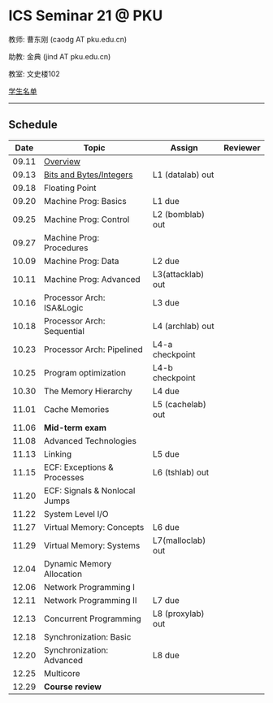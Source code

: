 # ICS Seminar 21 @ PKU

教师: 曹东刚 (caodg AT pku.edu.cn)

助教: 金典 (jind AT pku.edu.cn)

教室: 文史楼102

[学生名单](students.md)

---

## Schedule

Date  |      Topic    |   Assign   | Reviewer
------|---------------|----------- | ---------
09.11 | [Overview](slides/01-overview.pdf)   |  |
09.13 | [Bits and Bytes/Integers](slides/02-bits-bytes-ints.pdf) | L1 (datalab) out | 
09.18 | Floating Point|   |
09.20 | Machine Prog: Basics | L1 due |
09.25 | Machine Prog: Control | L2 (bomblab) out |
09.27 | Machine Prog: Procedures | |
10.09 | Machine Prog: Data | L2 due |
10.11 | Machine Prog: Advanced | L3(attacklab) out |
10.16 | Processor Arch: ISA&Logic | L3 due |
10.18 | Processor Arch: Sequential | L4 (archlab) out |
10.23 | Processor Arch: Pipelined | L4-a checkpoint |
10.25 | Program optimization | L4-b checkpoint |
10.30 | The Memory Hierarchy | L4 due |
11.01 | Cache Memories | L5 (cachelab) out |
11.06 | **Mid-term exam**  | |
11.08 | Advanced Technologies | |
11.13 | Linking | L5 due |
11.15 | ECF: Exceptions & Processes | L6 (tshlab) out |
11.20 | ECF: Signals & Nonlocal Jumps | |
11.22 | System Level I/O |  |
11.27 | Virtual Memory: Concepts  | L6 due |
11.29 | Virtual Memory: Systems | L7(malloclab) out |
12.04 | Dynamic Memory Allocation |  |
12.06 | Network Programming I | |
12.11 | Network Programming II | L7 due |
12.13 | Concurrent Programming | L8 (proxylab) out |
12.18 | Synchronization: Basic | |
12.20 | Synchronization: Advanced | L8 due |
12.25 | Multicore | |
12.29 | **Course review** | |

